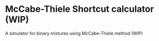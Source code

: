 # McCabe-Thiele Shortcut calculator (WIP)
A simulator for binary mixtures using McCabe-Thiele method (WIP)
